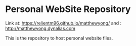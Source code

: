 # Personal WebSite Repository 

Link at: https://relientm96.github.io/matthewyong/
and : http://matthewyong.dynalias.com

This is the repository to host personal website files.


